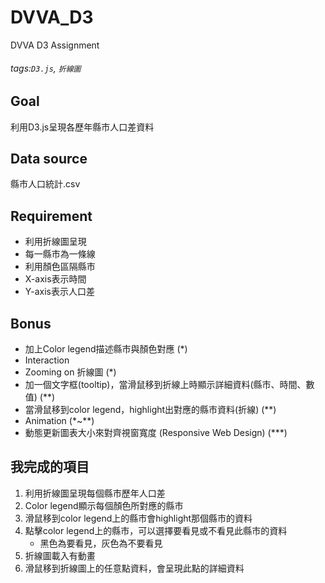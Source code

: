 # DVVA_D3
DVVA D3 Assignment
###### tags:`D3.js`, `折線圖`
## Goal
利用D3.js呈現各歷年縣市人口差資料
## Data source
縣市人口統計.csv
## Requirement
* 利用折線圖呈現
* 每一縣市為一條線
* 利用顏色區隔縣市
* X-axis表示時間
* Y-axis表示人口差
## Bonus
* 加上Color legend描述縣市與顏色對應 (*)
* Interaction
* Zooming on 折線圖 (*)
* 加一個文字框(tooltip)，當滑鼠移到折線上時顯示詳細資料(縣市、時間、數值) (**)
* 當滑鼠移到color legend，highlight出對應的縣市資料(折線) (**)
* Animation (*~**)
* 動態更新圖表大小來對齊視窗寬度 (Responsive Web Design) (***)
## 我完成的項目
1. 利用折線圖呈現每個縣市歷年人口差
2. Color legend顯示每個顏色所對應的縣市
3. 滑鼠移到color legend上的縣市會highlight那個縣市的資料
4. 點擊color legend上的縣市，可以選擇要看見或不看見此縣市的資料
   * 黑色為要看見，灰色為不要看見
5. 折線圖載入有動畫
6. 滑鼠移到折線圖上的任意點資料，會呈現此點的詳細資料
